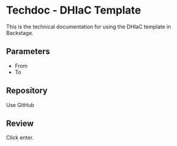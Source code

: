 # Techdoc - DHIaC Template

This is the technical documentation for using the DHIaC template in Backstage.

## Parameters
- From
- To

## Repository
Use GitHub

## Review
Click enter.
